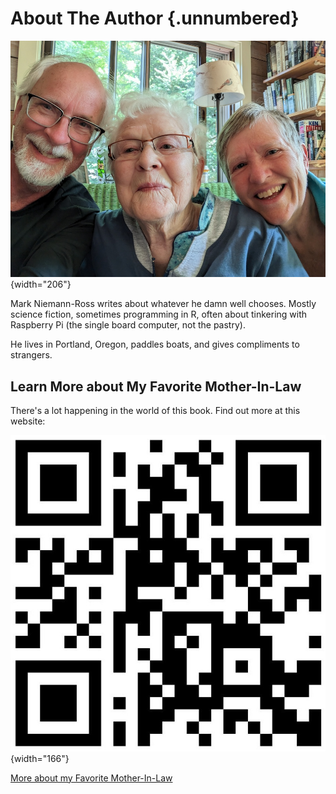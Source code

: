 # About The Author {.unnumbered}

![](AuthorPhoto.jpg){width="206"}

Mark Niemann-Ross writes about whatever he damn well chooses. Mostly science fiction, sometimes programming in R, often about tinkering with Raspberry Pi (the single board computer, not the pastry).

He lives in Portland, Oregon, paddles boats, and gives compliments to strangers.

## Learn More about My Favorite Mother-In-Law

There's a lot happening in the world of this book. Find out more at this website:

![](myfavMIL.jpg){width="166"}

[More about my Favorite Mother-In-Law](http://niemannross.com/link/fav)

